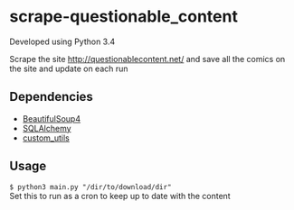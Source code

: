 # scrape-questionable_content

Developed using Python 3.4

Scrape the site http://questionablecontent.net/ and save all the comics on the site and update on each run

## Dependencies
- [BeautifulSoup4](https://pypi.python.org/pypi/beautifulsoup4)
- [SQLAlchemy](https://pypi.python.org/pypi/SQLAlchemy)
- [custom_utils](https://xnet.serverx.co/git/xtream1101/custom-utils)

## Usage
`$ python3 main.py "/dir/to/download/dir"`  
Set this to run as a cron to keep up to date with the content
